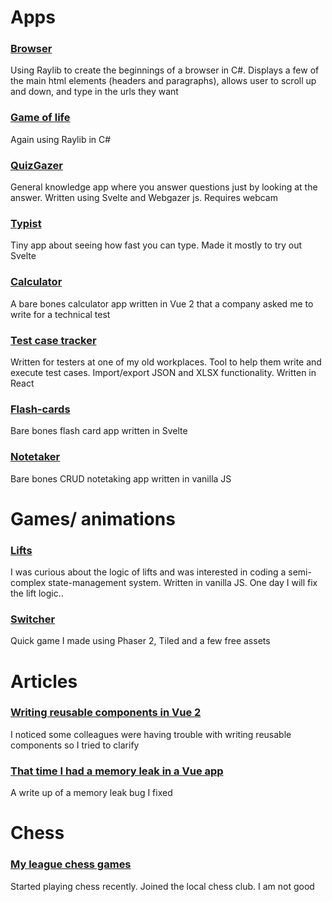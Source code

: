 # Apps
### [Browser](https://github.com/liamsain/browser)
Using Raylib to create the beginnings of a browser in C#. Displays a few of the main html elements (headers and paragraphs), allows user to scroll up and down, and type in the urls they want

### [Game of life](https://github.com/liamsain/game-of-life)
Again using Raylib in C#

### [QuizGazer](https://quiz-gazer.vercel.app)
General knowledge app where you answer questions just by looking at the answer. Written using Svelte and Webgazer js. Requires webcam

### [Typist](https://typist.liamsain.vercel.app/)
Tiny app about seeing how fast you can type. Made it mostly to try out Svelte
### [Calculator](https://pensive-swanson-b9238f.netlify.app/)
A bare bones calculator app written in Vue 2 that a company asked  me to write for a technical test
### [Test case tracker](https://liamsain.github.io/test-case-tracker/)
Written for testers at one of my old workplaces. Tool to help them write and execute test cases. Import/export JSON and XLSX functionality. Written in React



### [Flash-cards](https://flash-cards-six.vercel.app)
Bare bones flash card app written in Svelte
### [Notetaker](https://liamsain.github.io/notetaker)
Bare bones CRUD notetaking app written in vanilla JS


# Games/ animations
### [Lifts](https://liamsain.github.io/lift-system)
I was curious about the logic of lifts and was interested in coding a semi-complex state-management system. Written in vanilla JS. One day I will fix the lift logic.. 

### [Switcher](https://liamsain.github.io/switcher)
Quick game I made using Phaser 2, Tiled and a few free assets

# Articles
### [Writing reusable components in Vue 2](/reusable-components)
I noticed some colleagues were having trouble with writing reusable components so I tried to clarify
### [That time I had a memory leak in a Vue app](/vue-memory-leak)
A write up of a memory leak bug I fixed

# Chess
### [My league chess games](https://liamsain.github.io/my-chess-games)
Started playing chess recently. Joined the local chess club. I am not good
